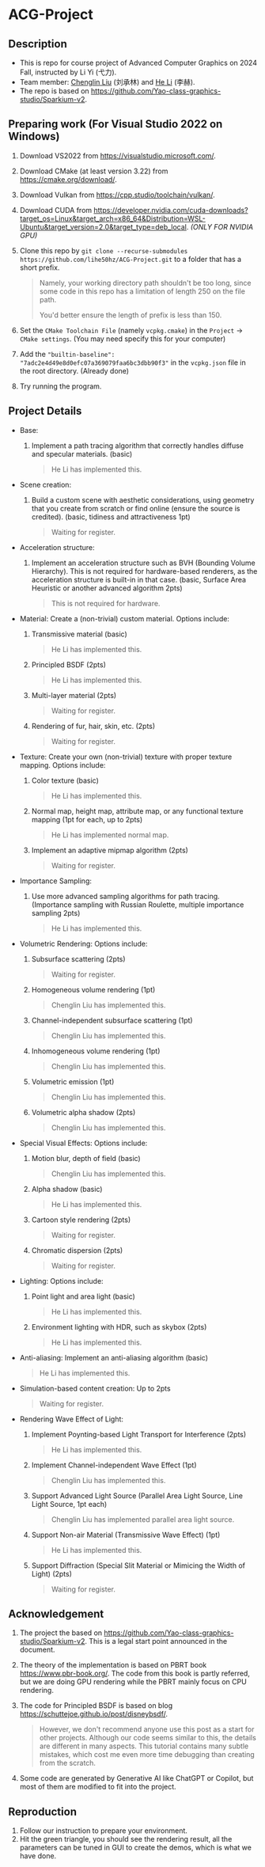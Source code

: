 # ACG-Project

## Description

- This is repo for course project of Advanced Computer Graphics on 2024 Fall, instructed by Li Yi (弋力).
- Team member: [Chenglin Liu](https://github.com/jk21lcl) (刘承林) and [He Li](https://github.com/lihe50hz) (李赫).
- The repo is based on https://github.com/Yao-class-graphics-studio/Sparkium-v2.

## Preparing work (For Visual Studio 2022 on Windows)

1. Download VS2022 from https://visualstudio.microsoft.com/.

2. Download CMake (at least version 3.22) from https://cmake.org/download/.

3. Download Vulkan from https://cpp.studio/toolchain/vulkan/.

4. Download CUDA from https://developer.nvidia.com/cuda-downloads?target_os=Linux&target_arch=x86_64&Distribution=WSL-Ubuntu&target_version=2.0&target_type=deb_local. *(ONLY FOR NVIDIA GPU)*

4. Clone this repo by `git clone --recurse-submodules https://github.com/lihe50hz/ACG-Project.git` to a folder that has a short prefix. 

   > Namely, your working directory path shouldn't be too long, since some code in this repo has a limitation of length 250 on the file path. 
   >
   > You'd better ensure the length of prefix is less than 150.

5. Set the `CMake Toolchain File` (namely `vcpkg.cmake`) in the `Project` -> `CMake settings`. (You may need specify this for your computer)

6. Add the `"builtin-baseline": "7adc2e4d49e8d0efc07a369079faa6bc3dbb90f3"` in the `vcpkg.json` file in the root directory. (Already done)

7. Try running the program.

## Project Details

- Base: 

  1. Implement a path tracing algorithm that correctly handles diffuse and specular materials. (basic)

     > He Li has implemented this.

- Scene creation:  

  1. Build a custom scene with aesthetic considerations, using geometry that you create from scratch or find online (ensure the source is credited). (basic, tidiness and attractiveness 1pt)

     > Waiting for register.

- Acceleration structure: 

  1. Implement an acceleration structure such as BVH (Bounding Volume Hierarchy). This is not required for hardware-based renderers, as the acceleration structure is built-in in that case. (basic, Surface Area Heuristic or another advanced algorithm 2pts)

     > This is not required for hardware.

- Material: Create a (non-trivial) custom material. Options include:

  1. Transmissive material (basic)

     > He Li has implemented this.

  2. Principled BSDF (2pts)

     > He Li has implemented this.

  3. Multi-layer material (2pts)

     > Waiting for register.

  4. Rendering of fur, hair, skin, etc. (2pts)

     > Waiting for register.

- Texture: Create your own (non-trivial) texture with proper texture mapping. Options include:

  1. Color texture (basic)

     > He Li has implemented this.

  2. Normal map, height map, attribute map, or any functional texture mapping (1pt for each, up to 2pts)

     > He Li has implemented normal map.

  3. Implement an adaptive mipmap algorithm (2pts)

     > Waiting for register.

- Importance Sampling: 

  1. Use more advanced sampling algorithms for path tracing. (Importance sampling with Russian Roulette, multiple importance sampling 2pts)

     > He Li has implemented this.

- Volumetric Rendering: Options include:

  1. Subsurface scattering (2pts)

     > Waiting for register.

  2. Homogeneous volume rendering (1pt)

     > Chenglin Liu has implemented this.

  3. Channel-independent subsurface scattering (1pt)

     > Chenglin Liu has implemented this.

  4. Inhomogeneous volume rendering (1pt)

     > Chenglin Liu has implemented this.

  5. Volumetric emission (1pt)

     > Chenglin Liu has implemented this.

  6. Volumetric alpha shadow (2pts)

     > Chenglin Liu has implemented this.

- Special Visual Effects: Options include:

  1. Motion blur, depth of field (basic)

     > Chenglin Liu has implemented this.

  2. Alpha shadow (basic)

     > He Li has implemented this.

  3. Cartoon style rendering (2pts)

     > Waiting for register.

  4. Chromatic dispersion (2pts)

     > Waiting for register.

- Lighting: Options include:

  1. Point light and area light (basic)

     > He Li has implemented this.

  2. Environment lighting with HDR, such as skybox (2pts)

     > He Li has implemented this.

- Anti-aliasing: Implement an anti-aliasing algorithm (basic)

  > He Li has implemented this.

- Simulation-based content creation: Up to 2pts

  > Waiting for register.

- Rendering Wave Effect of Light:
  
  1. Implement Poynting-based Light Transport for Interference (2pts)

     > He Li has implemented this.

  2. Implement Channel-independent Wave Effect (1pt)

     > Chenglin Liu has implemented this.

  3. Support Advanced Light Source (Parallel Area Light Source, Line Light Source, 1pt each)

     > Chenglin Liu has implemented parallel area light source.

  4. Support Non-air Material (Transmissive Wave Effect) (1pt)

     > He Li has implemented this.

  5. Support Diffraction (Special Slit Material or Mimicing the Width of Light) (2pts)

     > Waiting for register.

## Acknowledgement

1. The project the based on https://github.com/Yao-class-graphics-studio/Sparkium-v2. This is a legal start point announced in the document.

2. The theory of the implementation is based on PBRT book https://www.pbr-book.org/. The code from this book is partly referred, but we are doing GPU rendering while the PBRT mainly focus on CPU rendering. 

3. The code for Principled BSDF is based on blog https://schuttejoe.github.io/post/disneybsdf/. 

   > However, we don't recommend anyone use this post as a start for other projects. Although our code seems similar to this, the details are different in many aspects. This tutorial contains many subtle mistakes, which cost me even more time debugging than creating from the scratch. 

4. Some code are generated by Generative AI like ChatGPT or Copilot, but most of them are modified to fit into the project.

## Reproduction

1. Follow our instruction to prepare your environment.
2. Hit the green triangle, you should see the rendering result, all the parameters can be tuned in GUI to create the demos, which is what we have done.
